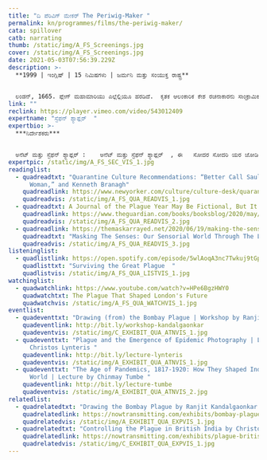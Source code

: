 ```yaml
---
title: "ದಿ ಪೆರಿವಿಗ್‌ ಮೇಕರ್ The Periwig-Maker "
permalink: kn/programmes/films/the-periwig-maker/
cata: spillover
catb: narrating
thumb: /static/img/A_FS_Screenings.jpg
cover: /static/img/A_FS_Screenings.jpg
date: 2021-05-03T07:56:39.229Z
description: >-
  **1999 | ಇಂಗ್ಲಿಷ್ | 15 ನಿಮಿಷಗಳು | ಜರ್ಮನಿ ಮತ್ತು ಸಂಯುಕ್ತ ರಾಷ್ಟ್ರ**  


  ಲಂಡನ್, 1665. ಪ್ಲೇಗ್‌ ಮಹಾಮಾರಿಯು ಎಲ್ಲೆಲ್ಲಿಯೂ ಹರಡಿದೆ.  ಕೃತಕ ಆಲಂಕಾರಿಕ ಕೇಶ ರಚನಾಕಾರನು ಸಾಂಕ್ರಾಮಿಕದಿಂದ ತನ್ನನ್ನು ರಕ್ಷಿಸಿಕೊಳ್ಳಲು, ತನ್ನ ಅಂಗಡಿಯ ಎಲ್ಲಾ ಕದ ಕಿಟಕಿಗಳನ್ನೂ ಭದ್ರವಾಗಿ ಹಾಕಿಕೊಂಡು ಒಳಗೇ ಇದ್ದಾನೆ. ಅಂಗಡಿಯ ಕಿಟಕಿಯಿಂದ ರಸ್ತೆಯಲ್ಲಿ ಈ ರೋಗ ಮಹಾಮಾರಿಗೆ  ತುತ್ತಾಗಿ ಸಾಯುತ್ತಿರುವವರನ್ನು ನೋಡಿ, ಈ ಪಿಡುಗಿನ ಕಾರಣಗಳು ಮತ್ತು ಪರಿಣಾಮಗಳ ಬಗ್ಗೆ ತನ್ನಲ್ಲೇ ಚಿಂತಿಸುತ್ತಾನೆ.  ಒಬ್ಬ ಚಿಕ್ಕ ವಯಸ್ಸಿನ ಹುಡುಗಿಯು ಸಹಾಯ ಬೇಡಿದಾಗ , ಅದೃಷ್ಟವನ್ನು ನಂಬಿ,  ಬಹು ಮುಖ್ಯವಾದ ನಿರ್ಣಯವನ್ನು ಮಾಡುತ್ತಾನೆ.  ಆಸ್ಕರ್‌ ಪುರಸ್ಕಾರಕ್ಕೆ ನಾಮಾಂಕಿತಗೊಂಡ ಈ ಚಲನಚಿತ್ರವು, ʼಡೇನಿಯಲ್ ಡೆಫೋʼ ಅವರ ʼಎ ಜರ್ನಲ್‌ ಆಫ್‌ ದಿ ಪ್ಲೇಗ್‌ ಇಯರ್‌ ʼ ಕೃತಿಯನ್ನು ಆಧರಿಸಿ ರಚಿಸಲಾಗಿದೆ. 100  ಕ್ಕೂ ಹೆಚ್ಚು ಅಂತರ್ರಾಷ್ಟ್ರೀಯ ಚಲನ ಚಿತ್ರ ಉತ್ಸವಗಳಲ್ಲಿ , ಈ ಚಿತ್ರವನ್ನು ಪ್ರದರ್ಶಿಸಲಾಗಿದೆ.
link: ""
reclink: https://player.vimeo.com/video/543012409
expertname: "ಸ್ಟೆಫನ್‌ ಶ್ಯಾಫ್ಲರ್‌  "
expertbio: >-
  ***ನಿರ್ದೇಶಕರು***


  ಅನೆಟ್‌ ಮತ್ತು ಸ್ಟೆಫನ್‌ ಶ್ಯಾಫ್ಲರ್‌ :    ಅನೆಟ್‌ ಮತ್ತು ಸ್ಟೆಫನ್‌ ಶ್ಯಾಫ್ಲರ್‌  , ಈ   ಸೋದರ ಸೋದರಿ ಯರ ಜೋಡಿಯು ಜರ್ಮನಿಯ ಚಲನ ಚಿತ್ರ ಶಾಲೆಗಳಲ್ಲಿ ಅಧ್ಯಯನ ಮಾಡಿ, “ಐಡಿಯಲ್‌ ಸ್ಟಾಂಡರ್ಡ್‌ “ ಎಂಬ ಹೆಸರಿನ ತಮ್ಮದೇ ಚಲನ ಚಿತ್ರ ನಿರ್ಮಾಣ ಕಂಪನಿಯನ್ನು  1994 ರಲ್ಲಿ ಸ್ಥಾಪಿಸಿದರು.  ಅನೇಕ ಕಿರು ಚಲನ ಚಿತ್ರಗಳನ್ನು ಮತ್ತು 60 ನಿಮಿಷದ  ಒಂದು ಸಾಕ್ಷ್ಯ ಚಿತ್ರವನ್ನು ನಿರ್ಮಿಸಿದ್ದಾರೆ.  ತಮ್ಮ ಬಹಳಷ್ಟು ಚಿತ್ರ ಯೋಜನೆಗಳಲ್ಲಿ, ಸ್ಟೆಫನ್‌, ನಿರ್ದೇಶಕರಾಗಿಯೂ ಮತ್ತು ಅನೆಟ್‌ ನಿರ್ಮಾಪಕರಾಗಿಯೂ ಕಾರ್ಯ ನಿರ್ವಹಿಸಿದ್ದಾರೆ. ‘ದಿ ಪೆರಿವಿಗ್‌ ಮೇಕರ್ʼ‌, ಈ    ಜೋಡಿಯು  ನಿರ್ಮಿಸಿದ ಮೊದಲ ಸಂಚಾಲಿತ‌ (ಆನಿಮೇಟೆಡ್) ಕಿರು ಚಿತ್ರವಾಗಿದೆ.  ಈ ಚಿತ್ರಕ್ಕೆ  30 ಕ್ಕೂ ಹೆಚ್ಚು ಅಂತರ್ರಾಷ್ಟ್ರೀಯ ಪುರಸ್ಕಾರಗಳು ಲಭಿಸಿವೆ, ಹಾಗೂ ʼಬಾಫ್ತʼ ಮತ್ತು ʼಆಸ್ಕರ್ʼ‌ ಪುರಸ್ಕಾರಕ್ಕೆ ನಾಮಾಂಕಿತಗೊಂಡಿದೆ.
expertpic: /static/img/A_FS_SEC_VIS_1.jpg
readinglist:
  - quadreadtxt: "Quarantine Culture Recommendations: “Better Call Saul,” “Designing
      Woman,” and Kenneth Branagh"
    quadreadlink: https://www.newyorker.com/culture/culture-desk/quarantine-culture-recommendations-better-call-saul-designing-woman-and-kenneth-branagh
    quadreadvis: /static/img/A_FS_QUA_READVIS_1.jpg
  - quadreadtxt: A Journal of the Plague Year May Be Fictional, But It's Not Untrue
    quadreadlink: https://www.theguardian.com/books/booksblog/2020/may/12/a-journal-of-the-plague-year-fictional-not-untrue-daniel-defoe
    quadreadvis: /static/img/A_FS_QUA_READVIS_2.jpg
  - quadreadlink: https://themaskarrayed.net/2020/06/19/making-the-senses/
    quadreadtxt: "Masking The Senses: Our Sensorial World Through The Layers Of The Mask"
    quadreadvis: /static/img/A_FS_QUA_READVIS_3.jpg
listeninglist:
  - quadlistlink: https://open.spotify.com/episode/5wlAoqA3nc7Twkuj9tGpoS
    quadlisttxt: "Surviving the Great Plague  "
    quadlistvis: /static/img/A_FS_QUA_LISTVIS_1.jpg
watchinglist:
  - quadwatchlink: https://www.youtube.com/watch?v=HPe6BgzHWY0
    quadwatchtxt: The Plague That Shaped London's Future
    quadwatchvis: /static/img/A_FS_QUA_WATCHVIS_1.jpg
eventlist:
  - quadeventtxt: "Drawing (from) the Bombay Plague | Workshop by Ranjit Kandalgaonkar "
    quadeventlink: http://bit.ly/workshop-kandalgaonkar
    quadeventvis: /static/img/C_EXHIBIT_QUA_ATNVIS_1.jpg
  - quadeventtxt: "Plague and the Emergence of Epidemic Photography | Lecture by
      Christos Lynteris "
    quadeventlink: http://bit.ly/lecture-lynteris
    quadeventvis: /static/img/A_EXHIBIT_QUA_ATNVIS_1.jpg
  - quadeventtxt: "The Age of Pandemics, 1817-1920: How They Shaped India and the
      World | Lecture by Chinmay Tumbe "
    quadeventlink: http://bit.ly/lecture-tumbe
    quadeventvis: /static/img/A_EXHIBIT_QUA_ATNVIS_2.jpg
relatedlist:
  - quadrelatedtxt: "Drawing the Bombay Plague by Ranjit Kandalgaonkar "
    quadrelatedlink: https://nowtransmitting.com/exhibits/bombay-plague/
    quadrelatedvis: /static/img/A_EXHIBIT_QUA_EXPVIS_1.jpg
  - quadrelatedtxt: "Controlling the Plague in British India by Christos Lynteris "
    quadrelatedlink: https://nowtransmitting.com/exhibits/plague-british-india/
    quadrelatedvis: /static/img/C_EXHIBIT_QUA_EXPVIS_1.jpg
---
```

